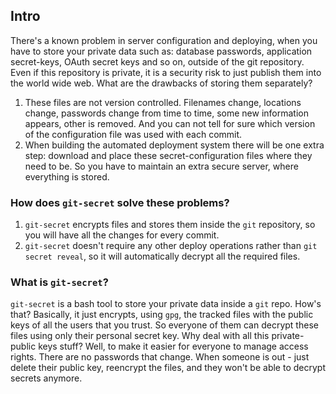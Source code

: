 
## Intro

There's a known problem in server configuration and deploying, when you have to store your private data such as: database passwords, application secret-keys, OAuth secret keys and so on, outside of the git repository. Even if this repository is private, it is a security risk to just publish them into the world wide web. What are the drawbacks of storing them separately?

1. These files are not version controlled. Filenames change, locations change, passwords change from time to time, some new information appears, other is removed. And you can not tell for sure which version of the configuration file was used with each commit.
2. When building the automated deployment system there will be one extra step: download and place these secret-configuration files where they need to be. So you have to maintain an extra secure server, where everything is stored.

### How does `git-secret` solve these problems?

1. `git-secret` encrypts files and stores them inside the `git` repository, so you will have all the changes for every commit.
2. `git-secret` doesn't require any other deploy operations rather than `git secret reveal`, so it will automatically decrypt all the required files.

### What is `git-secret`?

`git-secret` is a bash tool to store your private data inside a `git` repo. How's that? Basically, it just encrypts, using `gpg`, the tracked files with the public keys of all the users that you trust. So everyone of them can decrypt these files using only their personal secret key. Why deal with all this private-public keys stuff? Well, to make it easier for everyone to manage access rights. There are no passwords that change. When someone is out - just delete their public key, reencrypt the files, and they won't be able to decrypt secrets anymore.
